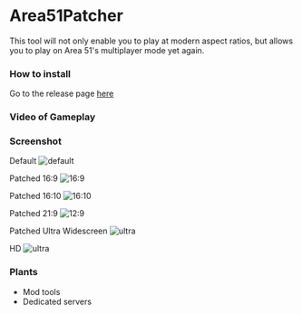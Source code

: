 # Area51Patcher
This tool will not only enable you to play at modern aspect ratios, but allows you to play on Area 51's multiplayer mode yet again.


### How to install

Go to the release page [here](https://github.com/Codeusa/Area51Patcher/releases)

### Video of Gameplay


### Screenshot 


Default
![default](http://i.andrew.im/wumnyl.bmp)

Patched 16:9
![16:9](http://i.andrew.im/nhcz8o.bmp)

Patched 16:10
![16:10](http://i.andrew.im/uggs1c.bmp)


Patched 21:9
![12:9](http://i.andrew.im/1lvnyc.bmp)

Patched Ultra Widescreen
![ultra](https://i.imgur.com/cSH8oex.jpg)

HD 
![ultra](http://i.andrew.im/v5xn6q.bmp)


### Plants

- Mod tools
- Dedicated servers
